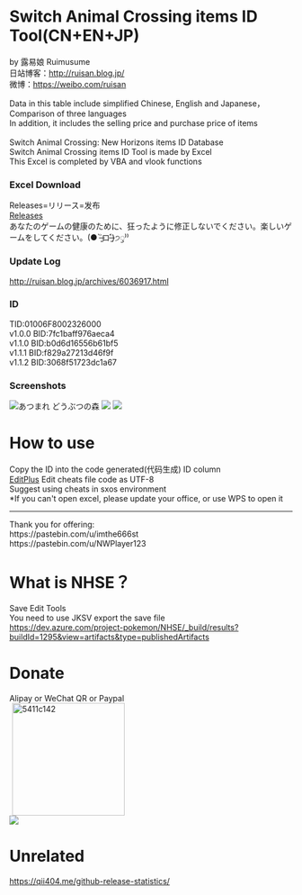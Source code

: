 # Switch Animal Crossing items ID Tool(CN+EN+JP)
by 露易娘 Ruimusume</br>
日站博客：http://ruisan.blog.jp/</br>
微博：https://weibo.com/ruisan</br>

Data in this table include simplified Chinese, English and Japanese，Comparison of three languages</br>
In addition, it includes the selling price and purchase price of items</br>
</br>
Switch Animal Crossing: New Horizons items ID Database<br>
Switch Animal Crossing items ID Tool is made by Excel<br>
This Excel is completed by VBA and vlook functions

### Excel Download
Releases=リリース=发布<br>
<a href="https://github.com/Ruimusume/ACNHID/releases/latest">Releases</a><br>
あなたのゲームの健康のために、狂ったように修正しないでください。楽しいゲームをしてください。(● ˃̶͈̀ロ˂̶͈́)੭ꠥ⁾⁾

### Update Log
http://ruisan.blog.jp/archives/6036917.html

### ID
TID:01006F8002326000<br>
v1.0.0 BID:7fc1baff976aeca4<br>
v1.1.0 BID:b0d6d16556b61bf5<br>
v1.1.1 BID:f829a27213d46f9f<br>
v1.1.2 BID:3068f51723dc1a67

### Screenshots
<img src="https://i.imgur.com/X5Qoddd.jpg" alt="あつまれ どうぶつの森">
<img src="https://i.imgur.com/1lnV8dw.png">
<img src="https://i.imgur.com/Vy4dLdN.png">

# How to use
Copy the ID into the code generated(代码生成) ID column<br>
<a href="https://www.editplus.com/">EditPlus</a> Edit cheats file code as UTF-8<br>
Suggest using cheats in sxos environment<br>
*If you can't open excel, please update your office, or use WPS to open it<br>
<hr>
Thank you for offering:<br>
https://pastebin.com/u/imthe666st<br>
https://pastebin.com/u/NWPlayer123

# What is NHSE？
Save Edit Tools<br>
You need to use JKSV export the save file<br>
https://dev.azure.com/project-pokemon/NHSE/_build/results?buildId=1295&view=artifacts&type=publishedArtifacts

# Donate
Alipay or WeChat QR or Paypal</br>
<img  class="pict" hspace="5" alt="5411c142" border="0" height="200" width="200" src="https://livedoor.blogimg.jp/ruimusume/imgs/f/d/fdb89528.jpg"></br>
<a  target="_blank" href="https://www.paypal.com/cgi-bin/webscr?cmd=_s-xclick&hosted_button_id=UPALJR64YJN9U"><img src="https://www.paypalobjects.com/en_US/i/btn/btn_donateCC_LG.gif"></a>

# Unrelated
https://qii404.me/github-release-statistics/
